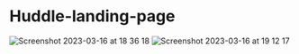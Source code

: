 # Huddle-landing-page
![Screenshot 2023-03-16 at 18 36 18](https://user-images.githubusercontent.com/109503296/225683261-919a17a3-5256-4c4e-8c2f-374b6030fdc6.png)
![Screenshot 2023-03-16 at 19 12 17](https://user-images.githubusercontent.com/109503296/225683290-c1db3702-a03e-42a3-b5aa-8cdd08d59cbb.png)
